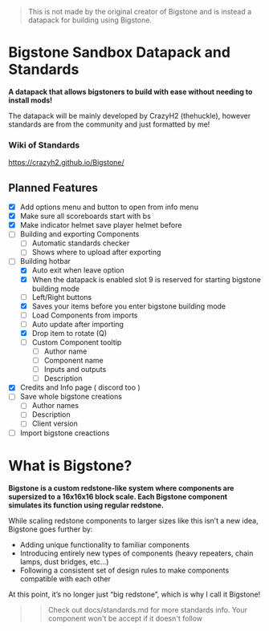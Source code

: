 > This is not made by the original creator of Bigstone and is instead a datapack for building using Bigstone.

# **Bigstone Sandbox Datapack and Standards**
**A datapack that allows bigstoners to build with ease without needing to install mods!**

The datapack will be mainly developed by CrazyH2 (thehuckle), however standards are from the community and just formatted by me!

### Wiki of Standards
https://crazyh2.github.io/Bigstone/

## Planned Features

- [x] Add options menu and button to open from info menu
- [x] Make sure all scoreboards start with bs
- [x] Make indicator helmet save player helmet before
- [ ] Building and exporting Components
  - [ ] Automatic standards checker
  - [ ] Shows where to upload after exporting
- [ ] Building hotbar
  - [x] Auto exit when leave option
  - [x] When the datapack is enabled slot 9 is reserved for starting bigstone building mode
  - [ ] Left/Right buttons
  - [x] Saves your items before you enter bigstone building mode
  - [ ] Load Components from imports
  - [ ] Auto update after importing
  - [x] Drop item to rotate (Q)
  - [ ] Custom Component tooltip
    - [ ] Author name
    - [ ] Component name
    - [ ] Inputs and outputs
    - [ ] Description
- [x] Credits and Info page ( discord too )
- [ ] Save whole bigstone creations
  - [ ] Author names
  - [ ] Description
  - [ ] Client version
- [ ] Import bigstone creactions

# **What is Bigstone?**
**Bigstone is a custom redstone-like system where components are supersized to a 16x16x16 block scale. Each Bigstone component simulates its function using regular redstone.**

While scaling redstone components to larger sizes like this isn’t a new idea, Bigstone goes further by:
- Adding unique functionality to familiar components
- Introducing entirely new types of components (heavy repeaters, chain lamps, dust bridges, etc...)
- Following a consistent set of design rules to make components compatible with each other

At this point, it’s no longer just “big redstone”, which is why I call it Bigstone!

>> Check out docs/standards.md for more standards info. Your component won't be accept if it doesn't follow
